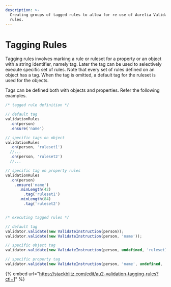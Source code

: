 ```yaml
---
description: >-
  Creating groups of tagged rules to allow for re-use of Aurelia Validation
  rules.
---
```


# Tagging Rules

Tagging rules involves marking a rule or ruleset for a property or an object with a string identifier, namely tag. Later the tag can be used to selectively execute specific set of rules. Note that every set of rules defined on an object has a tag. When the tag is omitted, a default tag for the ruleset is used for the objects.

Tags can be defined both with objects and properties. Refer the following examples.

```typescript
/* tagged rule definition */

// default tag
validationRules
  .on(person)
  .ensure('name')

// specific tags on object
validationRules
  .on(person, 'ruleset1')
  //...
  .on(person, 'ruleset2')
  //...

// specific tag on property rules
validationRules
  .on(person)
    .ensure('name')
      .minLength(42)
        .tag('ruleset1')
      .minLength(84)
        .tag('ruleset2')


/* executing tagged rules */

// default tag
validator.validate(new ValidateInstruction(person));
validator.validate(new ValidateInstruction(person, 'name'));

// specific object tag
validator.validate(new ValidateInstruction(person, undefined, 'ruleset1'));

// specific property tag
validator.validate(new ValidateInstruction(person, 'name', undefined, 'ruleset1'));
```

{% embed url="https://stackblitz.com/edit/au2-validation-tagging-rules?ctl=1" %}

